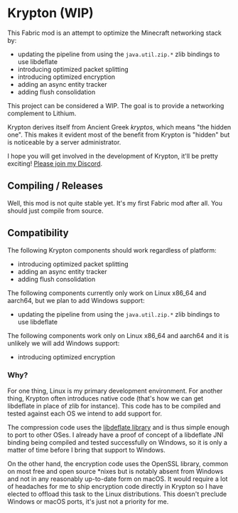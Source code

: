# Krypton (WIP)

This Fabric mod is an attempt to optimize the Minecraft networking stack by:

* updating the pipeline from using the `java.util.zip.*` zlib bindings to use libdeflate
* introducing optimized packet splitting
* introducing optimized encryption
* adding an async entity tracker
* adding flush consolidation

This project can be considered a WIP. The goal is to provide a networking complement to
Lithium.

Krypton derives itself from Ancient Greek _kryptos_, which means "the hidden one". This makes
it evident most of the benefit from Krypton is "hidden" but is noticeable by a server administrator.

I hope you will get involved in the development of Krypton, it'll be pretty exciting!
[Please join my Discord](https://discord.gg/RUGArxEQ8J).

## Compiling / Releases

Well, this mod is not quite stable yet. It's my first Fabric mod after all. You should just
compile from source.

## Compatibility

The following Krypton components should work regardless of platform:

* introducing optimized packet splitting
* adding an async entity tracker
* adding flush consolidation

The following components currently only work on Linux x86_64 and aarch64, but we plan to add Windows support:

* updating the pipeline from using the `java.util.zip.*` zlib bindings to use libdeflate

The following components work only on Linux x86_64 and aarch64 and it is unlikely we will add Windows support:

* introducing optimized encryption

### Why?

For one thing, Linux is my primary development environment. For another thing, Krypton often
introduces native code (that's how we can get libdeflate in place of zlib for instance). This
code has to be compiled and tested against each OS we intend to add support for.

The compression code uses the [libdeflate library](https://github.com/ebiggers/libdeflate) and
is thus simple enough to port to other OSes. I already have a proof of concept of a libdeflate JNI
binding being compiled and tested successfully on Windows, so it is only a matter of time before
I bring that support to Windows.

On the other hand, the encryption code uses the OpenSSL library, common on most free and open source
*nixes but is notably absent from Windows and not in any reasonably up-to-date form on macOS. It would require
a lot of headaches for me to ship encryption code directly in Krypton so I have elected to offload this
task to the Linux distributions. This doesn't preclude Windows or macOS ports, it's just not a priority for me.